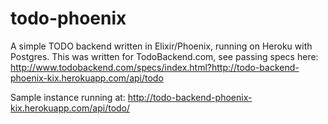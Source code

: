 # todo-phoenix

A simple TODO backend written in Elixir/Phoenix, running on Heroku with Postgres. This was written for TodoBackend.com, see passing specs here: http://www.todobackend.com/specs/index.html?http://todo-backend-phoenix-kix.herokuapp.com/api/todo

Sample instance running at: http://todo-backend-phoenix-kix.herokuapp.com/api/todo/
